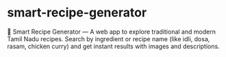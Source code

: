 # smart-recipe-generator
🥘 Smart Recipe Generator — A web app to explore traditional and modern Tamil Nadu recipes. Search by ingredient or recipe name (like idli, dosa, rasam, chicken curry) and get instant results with images and descriptions.


